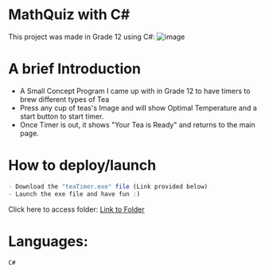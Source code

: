 # MathQuiz with C#
This project was made in Grade 12 using C#:
![image](https://github.com/AxelTWC/C---teaTimer/assets/30543699/8c86f4bc-6635-463c-b7af-0d1309a1e40b)

# A brief Introduction
- A Small Concept Program I came up with in Grade 12 to have timers to brew different types of Tea
- Press any cup of teas's Image and will show Optimal Temperature and a start button to start timer.
- Once Timer is out, it shows "Your Tea is Ready" and returns to the main page.

# How to deploy/launch
```js
- Download the "teaTimer.exe" file (Link provided below)
- Launch the exe file and have fun :)
```
Click here to access folder: [Link to Folder](https://github.com/AxelTWC/C---teaTimer/tree/main/teaTimer/bin/Debug)

# Languages:
```js
C#
```
